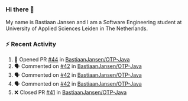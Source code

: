 ### Hi there 👋

My name is Bastiaan Jansen and I am a Software Engineering student at University of Applied Sciences Leiden in The Netherlands. 

### ⚡ Recent Activity
<!--START_SECTION:activity-->
1. 💪 Opened PR [#44](https://github.com/BastiaanJansen/OTP-Java/pull/44) in [BastiaanJansen/OTP-Java](https://github.com/BastiaanJansen/OTP-Java)
2. 🗣 Commented on [#42](https://github.com/BastiaanJansen/OTP-Java/issues/42) in [BastiaanJansen/OTP-Java](https://github.com/BastiaanJansen/OTP-Java)
3. 🗣 Commented on [#42](https://github.com/BastiaanJansen/OTP-Java/issues/42) in [BastiaanJansen/OTP-Java](https://github.com/BastiaanJansen/OTP-Java)
4. 🗣 Commented on [#42](https://github.com/BastiaanJansen/OTP-Java/issues/42) in [BastiaanJansen/OTP-Java](https://github.com/BastiaanJansen/OTP-Java)
5. ❌ Closed PR [#41](https://github.com/BastiaanJansen/OTP-Java/pull/41) in [BastiaanJansen/OTP-Java](https://github.com/BastiaanJansen/OTP-Java)
<!--END_SECTION:activity-->

<!--
**BastiaanJansen/BastiaanJansen** is a ✨ _special_ ✨ repository because its `README.md` (this file) appears on your GitHub profile.

Here are some ideas to get you started:

- 🔭 I’m currently working on ...
- 🌱 I’m currently learning ...
- 👯 I’m looking to collaborate on ...
- 🤔 I’m looking for help with ...
- 💬 Ask me about ...
- 📫 How to reach me: ...
- 😄 Pronouns: ...
- ⚡ Fun fact: ...
-->
